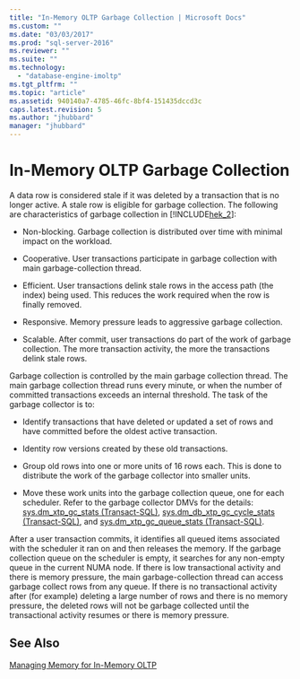 ```yaml
---
title: "In-Memory OLTP Garbage Collection | Microsoft Docs"
ms.custom: ""
ms.date: "03/03/2017"
ms.prod: "sql-server-2016"
ms.reviewer: ""
ms.suite: ""
ms.technology: 
  - "database-engine-imoltp"
ms.tgt_pltfrm: ""
ms.topic: "article"
ms.assetid: 940140a7-4785-46fc-8bf4-151435dccd3c
caps.latest.revision: 5
ms.author: "jhubbard"
manager: "jhubbard"
---
```

# In-Memory OLTP Garbage Collection
  A data row is considered stale if it was deleted by a transaction that is no longer active. A stale row is eligible for garbage collection. The following are characteristics of garbage collection in [!INCLUDE[hek_2](../../relational-databases/in-memory-oltp/includes/hek-2-md.md)]:  
  
-   Non-blocking. Garbage collection is distributed over time with minimal impact on the workload.  
  
-   Cooperative. User transactions participate in garbage collection with main garbage-collection thread.  
  
-   Efficient. User transactions delink stale rows in the access path (the index) being used. This reduces the work required when the row is finally removed.  
  
-   Responsive. Memory pressure leads to aggressive garbage collection.  
  
-   Scalable. After commit, user transactions do part of the work of garbage collection. The more transaction activity, the more the transactions delink stale rows.  
  
 Garbage collection is controlled by the main garbage collection thread. The main garbage collection thread runs every minute, or when the number of committed transactions exceeds an internal threshold. The task of the garbage collector is to:  
  
-   Identify transactions that have deleted or updated a set of rows and have committed before the oldest active transaction.  
  
-   Identity row versions created by these old transactions.  
  
-   Group old rows into one or more units of 16 rows each. This is done to distribute the work of the garbage collector into smaller units.  
  
-   Move these work units into the garbage collection queue, one for each scheduler. Refer to the garbage collector DMVs for the details: [sys.dm_xtp_gc_stats &#40;Transact-SQL&#41;](../../relational-databases/reference/system-dynamic-management-views/sys.dm-xtp-gc-stats-transact-sql.md), [sys.dm_db_xtp_gc_cycle_stats &#40;Transact-SQL&#41;](../../relational-databases/reference/system-dynamic-management-views/sys.dm-db-xtp-gc-cycle-stats-transact-sql.md), and [sys.dm_xtp_gc_queue_stats &#40;Transact-SQL&#41;](../../relational-databases/reference/system-dynamic-management-views/sys.dm-xtp-gc-queue-stats-transact-sql.md).  
  
 After a user transaction commits, it identifies all queued items associated with the scheduler it ran on and then releases the memory. If the garbage collection queue on the scheduler is empty, it searches for any non-empty queue in the current NUMA node. If there is low transactional activity and there is memory pressure, the main garbage-collection thread can access garbage collect rows from any queue. If there is no transactional activity after (for example) deleting a large number of rows and there is no memory pressure, the deleted rows will not be garbage collected until the transactional activity resumes or there is memory pressure.  
  
## See Also  
 [Managing Memory for In-Memory OLTP](../Topic/Managing%20Memory%20for%20In-Memory%20OLTP.md)  
  
  